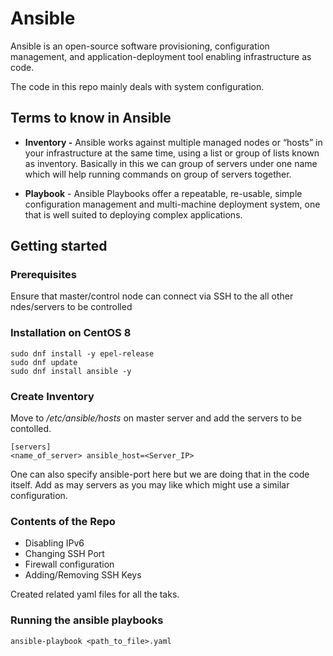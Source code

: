 # Ansible

Ansible is an open-source software provisioning, configuration management, and application-deployment tool enabling infrastructure as code.

The code in this repo mainly deals with system configuration.

## Terms to know in Ansible

- **Inventory -** Ansible works against multiple managed nodes or “hosts” in your infrastructure at the same time, using a list or group of lists known as inventory. Basically in this we can group of servers under one name which will help running commands on group of servers together.

- **Playbook** - Ansible Playbooks offer a repeatable, re-usable, simple configuration management and multi-machine deployment system, one that is well suited to deploying complex applications. 

## Getting started

### Prerequisites 
Ensure that master/control node can connect via SSH to the all other ndes/servers to be controlled

### Installation on CentOS 8
```
sudo dnf install -y epel-release
sudo dnf update
sudo dnf install ansible -y
```

### Create Inventory

Move to */etc/ansible/hosts* on master server and add the servers to be contolled.

```
[servers]
<name_of_server> ansible_host=<Server_IP>
```
One can also specify ansible-port here but we are doing that in the code itself. Add as may servers as you may like which might use a similar configuration.

### Contents of the Repo
- Disabling IPv6
- Changing SSH Port
- Firewall configuration
- Adding/Removing SSH Keys

Created related yaml files for all the taks.

### Running the ansible playbooks
```
ansible-playbook <path_to_file>.yaml
```



